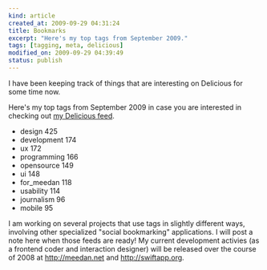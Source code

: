 ```yaml
--- 
kind: article
created_at: 2009-09-29 04:31:24
title: Bookmarks
excerpt: "Here's my top tags from September 2009."
tags: [tagging, meta, delicious]
modified_on: 2009-09-29 04:39:49
status: publish
---
```


I have been keeping track of things that are interesting on Delicious for some time now. 

Here's my top tags from September 2009 in case you are interested in checking out <a href="http://delicious.com/unthinkingly">my Delicious feed</a>.

* design 425
* development 174
* ux 172
* programming 166
* opensource 149
* ui 148
* for_meedan 118
* usability 114
* journalism 96
* mobile 95

I am working on several projects that use tags in slightly different ways, involving other specialized "social bookmarking" applications. I will post a note here when those feeds are ready! My current development activies (as a frontend coder and interaction designer) will be released over the course of 2008 at <a href="http://meedan.net">http://meedan.net</a> and <a href="http://swiftapp.org">http://swiftapp.org</a>. 